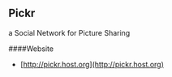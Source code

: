 Pickr
-----

a Social Network for Picture Sharing



####Website

+	[http://pickr.host.org](http://pickr.host.org)